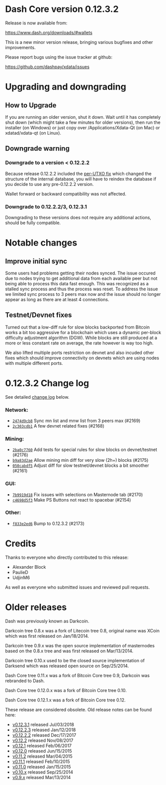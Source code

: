 Dash Core version 0.12.3.2
==========================

Release is now available from:

  <https://www.dash.org/downloads/#wallets>

This is a new minor version release, bringing various bugfixes and other
improvements.

Please report bugs using the issue tracker at github:

  <https://github.com/dashpay/xdata/issues>


Upgrading and downgrading
=========================

How to Upgrade
--------------

If you are running an older version, shut it down. Wait until it has completely
shut down (which might take a few minutes for older versions), then run the
installer (on Windows) or just copy over /Applications/Xdata-Qt (on Mac) or
xdatad/xdata-qt (on Linux).

Downgrade warning
-----------------

### Downgrade to a version < 0.12.2.2

Because release 0.12.2.2 included the [per-UTXO fix](release-notes/xdata/release-notes-0.12.2.2.md#per-utxo-fix)
which changed the structure of the internal database, you will have to reindex
the database if you decide to use any pre-0.12.2.2 version.

Wallet forward or backward compatibility was not affected.

### Downgrade to 0.12.2.2/3, 0.12.3.1

Downgrading to these versions does not require any additional actions, should be
fully compatible.


Notable changes
===============

Improve initial sync
--------------------

Some users had problems getting their nodes synced. The issue occured due to nodes trying to
get additional data from each available peer but not being able to process this data fast enough.
This was recognized as a stalled sync process and thus the process was reset. To address the issue
we limited sync process to 3 peers max now and the issue should no longer appear as long as there
are at least 4 connections.

Testnet/Devnet fixes
--------------------

Turned out that a low-diff rule for slow blocks backported from Bitcoin works a bit too aggressive for
a blockchain which uses a dynamic per-block difficulty adjustment algorithm (DGW). While blocks are still
produced at a more or less constant rate on average, the rate however is way too high.

We also lifted multiple ports restriction on devnet and also incuded other fixes which should improve
connectivity on devnets which are using nodes with multiple different ports.


0.12.3.2 Change log
===================

See detailed [change log](https://github.com/dashpay/xdata/compare/v0.12.3.1...dashpay:v0.12.3.2) below.

### Network:
- [`2474d9cb8`](https://github.com/dashpay/xdata/commit/2474d9cb8) Sync mn list and mnw list from 3 peers max (#2169)
- [`2c303cdb1`](https://github.com/dashpay/xdata/commit/2c303cdb1) A few devnet related fixes (#2168)

### Mining:
- [`2ba0c7760`](https://github.com/dashpay/xdata/commit/2ba0c7760) Add tests for special rules for slow blocks on devnet/testnet (#2176)
- [`b9a83d2ae`](https://github.com/dashpay/xdata/commit/b9a83d2ae) Allow mining min diff for very slow (2h+) blocks (#2175)
- [`050cabdf5`](https://github.com/dashpay/xdata/commit/050cabdf5) Adjust diff for slow testnet/devnet blocks a bit smoother (#2161)

### GUI:
- [`7b9919d18`](https://github.com/dashpay/xdata/commit/7b9919d18) Fix issues with selections on Masternode tab (#2170)
- [`c4698d5f3`](https://github.com/dashpay/xdata/commit/c4698d5f3) Make PS Buttons not react to spacebar (#2154)

### Other:
- [`f833e2ed6`](https://github.com/dashpay/xdata/commit/f833e2ed6) Bump to 0.12.3.2 (#2173)


Credits
=======

Thanks to everyone who directly contributed to this release:

- Alexander Block
- PaulieD
- UdjinM6

As well as everyone who submitted issues and reviewed pull requests.


Older releases
==============

Dash was previously known as Darkcoin.

Darkcoin tree 0.8.x was a fork of Litecoin tree 0.8, original name was XCoin
which was first released on Jan/18/2014.

Darkcoin tree 0.9.x was the open source implementation of masternodes based on
the 0.8.x tree and was first released on Mar/13/2014.

Darkcoin tree 0.10.x used to be the closed source implementation of Darksend
which was released open source on Sep/25/2014.

Dash Core tree 0.11.x was a fork of Bitcoin Core tree 0.9,
Darkcoin was rebranded to Dash.

Dash Core tree 0.12.0.x was a fork of Bitcoin Core tree 0.10.

Dash Core tree 0.12.1.x was a fork of Bitcoin Core tree 0.12.

These release are considered obsolete. Old release notes can be found here:

- [v0.12.3.1](https://github.com/dashpay/xdata/blob/master/doc/release-notes/xdata/release-notes-0.12.3.1.md) released Jul/03/2018
- [v0.12.2.3](https://github.com/dashpay/xdata/blob/master/doc/release-notes/xdata/release-notes-0.12.2.3.md) released Jan/12/2018
- [v0.12.2.2](https://github.com/dashpay/xdata/blob/master/doc/release-notes/xdata/release-notes-0.12.2.2.md) released Dec/17/2017
- [v0.12.2](https://github.com/dashpay/xdata/blob/master/doc/release-notes/xdata/release-notes-0.12.2.md) released Nov/08/2017
- [v0.12.1](https://github.com/dashpay/xdata/blob/master/doc/release-notes/xdata/release-notes-0.12.1.md) released Feb/06/2017
- [v0.12.0](https://github.com/dashpay/xdata/blob/master/doc/release-notes/xdata/release-notes-0.12.0.md) released Jun/15/2015
- [v0.11.2](https://github.com/dashpay/xdata/blob/master/doc/release-notes/xdata/release-notes-0.11.2.md) released Mar/04/2015
- [v0.11.1](https://github.com/dashpay/xdata/blob/master/doc/release-notes/xdata/release-notes-0.11.1.md) released Feb/10/2015
- [v0.11.0](https://github.com/dashpay/xdata/blob/master/doc/release-notes/xdata/release-notes-0.11.0.md) released Jan/15/2015
- [v0.10.x](https://github.com/dashpay/xdata/blob/master/doc/release-notes/xdata/release-notes-0.10.0.md) released Sep/25/2014
- [v0.9.x](https://github.com/dashpay/xdata/blob/master/doc/release-notes/xdata/release-notes-0.9.0.md) released Mar/13/2014

